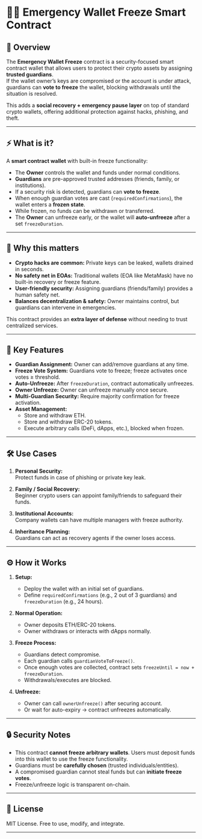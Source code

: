 # 🛑🔐 Emergency Wallet Freeze Smart Contract

## 📌 Overview

The **Emergency Wallet Freeze** contract is a security-focused smart contract wallet that allows users to protect their crypto assets by assigning **trusted guardians**.  
If the wallet owner’s keys are compromised or the account is under attack, guardians can **vote to freeze** the wallet, blocking withdrawals until the situation is resolved.

This adds a **social recovery + emergency pause layer** on top of standard crypto wallets, offering additional protection against hacks, phishing, and theft.
  
---   
       
## ⚡ What is it?   
      
A **smart contract wallet** with built-in freeze functionality: 

- The **Owner** controls the wallet and funds under normal conditions.
- **Guardians** are pre-approved trusted addresses (friends, family, or institutions).
- If a security risk is detected, guardians can **vote to freeze**.
- When enough guardian votes are cast (`requiredConfirmations`), the wallet enters a **frozen state**.
- While frozen, no funds can be withdrawn or transferred.
- The **Owner** can unfreeze early, or the wallet will **auto-unfreeze** after a set `freezeDuration`.

---

## 🎯 Why this matters

- **Crypto hacks are common:** Private keys can be leaked, wallets drained in seconds.
- **No safety net in EOAs:** Traditional wallets (EOA like MetaMask) have no built-in recovery or freeze feature.
- **User-friendly security:** Assigning guardians (friends/family) provides a human safety net.
- **Balances decentralization & safety:** Owner maintains control, but guardians can intervene in emergencies.

This contract provides an **extra layer of defense** without needing to trust centralized services.

---

## 🔑 Key Features

- **Guardian Assignment:** Owner can add/remove guardians at any time.
- **Freeze Vote System:** Guardians vote to freeze; freeze activates once votes ≥ threshold.
- **Auto-Unfreeze:** After `freezeDuration`, contract automatically unfreezes.
- **Owner Unfreeze:** Owner can unfreeze manually once secure.
- **Multi-Guardian Security:** Require majority confirmation for freeze activation.
- **Asset Management:**
  - Store and withdraw ETH.
  - Store and withdraw ERC-20 tokens.
  - Execute arbitrary calls (DeFi, dApps, etc.), blocked when frozen.

---

## 🛠️ Use Cases

1. **Personal Security:**  
   Protect funds in case of phishing or private key leak.

2. **Family / Social Recovery:**  
   Beginner crypto users can appoint family/friends to safeguard their funds.

3. **Institutional Accounts:**  
   Company wallets can have multiple managers with freeze authority.

4. **Inheritance Planning:**  
   Guardians can act as recovery agents if the owner loses access.

---

## ⚙️ How it Works

1. **Setup:**

   - Deploy the wallet with an initial set of guardians.
   - Define `requiredConfirmations` (e.g., 2 out of 3 guardians) and `freezeDuration` (e.g., 24 hours).

2. **Normal Operation:**

   - Owner deposits ETH/ERC-20 tokens.
   - Owner withdraws or interacts with dApps normally.

3. **Freeze Process:**

   - Guardians detect compromise.
   - Each guardian calls `guardianVoteToFreeze()`.
   - Once enough votes are collected, contract sets `freezeUntil = now + freezeDuration`.
   - Withdrawals/executes are blocked.

4. **Unfreeze:**
   - Owner can call `ownerUnfreeze()` after securing account.
   - Or wait for auto-expiry → contract unfreezes automatically.

---

## 🔒 Security Notes

- This contract **cannot freeze arbitrary wallets**. Users must deposit funds into this wallet to use the freeze functionality.
- Guardians must be **carefully chosen** (trusted individuals/entities).
- A compromised guardian cannot steal funds but can **initiate freeze votes**.
- Freeze/unfreeze logic is transparent on-chain.

---

## 📄 License

MIT License. Free to use, modify, and integrate.

---
